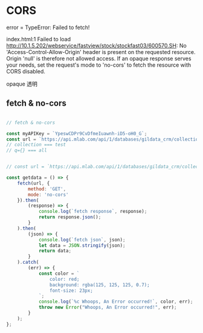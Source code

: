 # CORS


error = TypeError: Failed to fetch!


index.html:1 Failed to load http://10.1.5.202/webservice/fastview/stock/stockfast03/600570.SH:
No 'Access-Control-Allow-Origin' header is present on the requested resource.
Origin 'null' is therefore not allowed access.
If an opaque response serves your needs, set the request's mode to 'no-cors' to fetch the resource with CORS disabled.

opaque 透明

## fetch & no-cors


```js

// fetch & no-cors

const myAPIKey = `YpeswCDPr9CvDfmeIuawnh-iD5-oH0_G`;
const url = `https://api.mlab.com/api/1/databases/gildata_crm/collections/test?q={}&apiKey=${myAPIKey}`;
// collection === test
// q={} === all


// const url = `https://api.mlab.com/api/1/databases/gildata_crm/collections/test?q={}&apiKey=YpeswCDPr9CvDfmeIuawnh-iD5-oH0_G`

const getdata = () => {
    fetch(url, {
        method: 'GET',
        mode: 'no-cors'
    }).then(
        (response) => {
            console.log(`fetch response`, response);
            return response.json();
        }
    ).then(
        (json) => {
            console.log(`fetch json`, json);
            let data = JSON.stringify(json);
            return data;
        }
    ).catch(
        (err) => {
            const color = `
                color: red;
                background: rgba(125, 125, 125, 0.7);
                font-size: 23px;
            `;
            console.log(`%c Whoops, An Error occurred!`, color, err);
            throw new Error("Whoops, An Error occurred!", err);
        }
    );
};


```

















